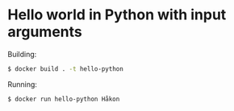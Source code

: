 # Hello world in Python with input arguments

Building:

```bash
$ docker build . -t hello-python
```

Running:

```bash
$ docker run hello-python Håkon
```
